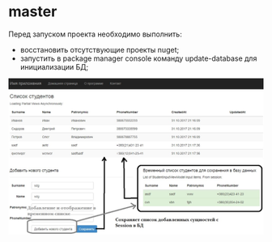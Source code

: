 # master

Перед запуском проекта необходимо выполнить:
- восстановить отсутствующие проекты nuget;
- запустить в package manager console команду update-database для инициализации БД;
 
![Alt text](/SaProjectScreen.jpg?raw=true "Optional Title")
